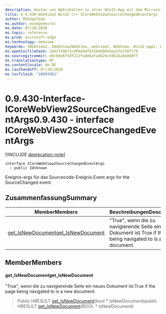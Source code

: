 ```yaml
---
description: Hosten von Webinhalten in ihrer Win32-App mit dem Microsoft Edge WebView2-Steuerelement
title: 0.9.430-WebView2 Win32 C++ ICoreWebView2SourceChangedEventArgs
author: MSEdgeTeam
ms.author: msedgedevrel
ms.date: 07/20/2020
ms.topic: reference
ms.prod: microsoft-edge
ms.technology: webview
keywords: IWebView2, IWebView2WebView, webview2, WebView, Win32-apps, Win32, Edge, ICoreWebView2, ICoreWebView2Host, Browser-Steuerelement, Edge-HTML
ms.openlocfilehash: 2eb2749b71cd9be9dfd25bb686b4ea57e728f179
ms.sourcegitcommit: e0cb9e6f59f222fade6afa4829c59524a9a9b9ff
ms.translationtype: MT
ms.contentlocale: de-DE
ms.lasthandoff: 07/20/2020
ms.locfileid: "10883981"
---
```

# <span data-ttu-id="866dc-104">0.9.430-Interface-ICoreWebView2SourceChangedEventArgs</span><span class="sxs-lookup"><span data-stu-id="866dc-104">0.9.430 - interface ICoreWebView2SourceChangedEventArgs</span></span> 

[!INCLUDE [deprecation-note](../../includes/deprecation-note.md)]

```
interface ICoreWebView2SourceChangedEventArgs
  : public IUnknown
```

<span data-ttu-id="866dc-105">Ereignis-args für das Sourcecode-Ereignis.</span><span class="sxs-lookup"><span data-stu-id="866dc-105">Event args for the SourceChanged event.</span></span>

## <span data-ttu-id="866dc-106">Zusammenfassung</span><span class="sxs-lookup"><span data-stu-id="866dc-106">Summary</span></span>

 <span data-ttu-id="866dc-107">Member</span><span class="sxs-lookup"><span data-stu-id="866dc-107">Members</span></span>                        | <span data-ttu-id="866dc-108">Beschreibungen</span><span class="sxs-lookup"><span data-stu-id="866dc-108">Descriptions</span></span>
--------------------------------|---------------------------------------------
[<span data-ttu-id="866dc-109">get_IsNewDocument</span><span class="sxs-lookup"><span data-stu-id="866dc-109">get_IsNewDocument</span></span>](#get_isnewdocument) | <span data-ttu-id="866dc-110">"True", wenn die zu navigierende Seite ein neues Dokument ist.</span><span class="sxs-lookup"><span data-stu-id="866dc-110">True if the page being navigated to is a new document.</span></span>

## <span data-ttu-id="866dc-111">Member</span><span class="sxs-lookup"><span data-stu-id="866dc-111">Members</span></span>

#### <span data-ttu-id="866dc-112">get_IsNewDocument</span><span class="sxs-lookup"><span data-stu-id="866dc-112">get_IsNewDocument</span></span> 

<span data-ttu-id="866dc-113">"True", wenn die zu navigierende Seite ein neues Dokument ist.</span><span class="sxs-lookup"><span data-stu-id="866dc-113">True if the page being navigated to is a new document.</span></span>

> <span data-ttu-id="866dc-114">Public HRESULT [get_IsNewDocument](#get_isnewdocument)(bool \* IsNewDocument)</span><span class="sxs-lookup"><span data-stu-id="866dc-114">public HRESULT [get_IsNewDocument](#get_isnewdocument)(BOOL \* isNewDocument)</span></span>

